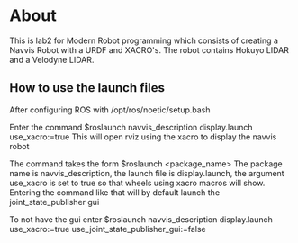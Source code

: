 <h1>About</h1>
This is lab2 for Modern Robot programming which consists of creating a Navvis Robot with a URDF and XACRO's. The robot contains Hokuyo LIDAR and a Velodyne LIDAR.

<h2>How to use the launch files</h2>

After configuring ROS with /opt/ros/noetic/setup.bash

Enter the command $roslaunch navvis_description display.launch use_xacro:=true
This will open rviz using the xacro to display the navvis robot

The command takes the form $roslaunch <package_name> <file> <arg use_xacro>
The package name is navvis_description, the launch file is display.launch, the argument use_xacro is set to true
so that wheels using xacro macros will show. 
Entering the command like that will by default launch the joint_state_publisher gui

To not have the gui enter $roslaunch navvis_description display.launch use_xacro:=true use_joint_state_publisher_gui:=false
 
